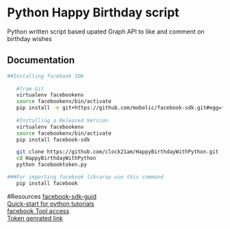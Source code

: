 # Python Happy Birthday script

Python written script based upated Graph API to like and comment on birthday wishes 

## Documentation

```sh
##Installing facebook SDK
   
   #from Git 
   virtualenv facebookenv
   source facebookenv/bin/activate
   pip install -e git+https://github.com/mobolic/facebook-sdk.git#egg=facebook-sdk 
   
   #Installing a Released Version
   virtualenv facebookenv
   source facebookenv/bin/activate
   pip install facebook-sdk

   git clone https://github.com/clock21am/HappyBirthdayWithPython.git
   cd HappyBirthdayWithPython
   python facebooktoken.py

###For importing facebook libraray use this command
   pip install facebook  
```

#Resources
[facebook-sdk-guid](http://facebook-sdk.readthedocs.io/en/latest/index.html)<br />
[Quick-start for python tutorials](http://docs.python-requests.org/en/latest/user/quickstart/#timeouts)<br />
[facebook Tool access](https://developers.facebook.com/docs/graph-api)<br />
[Token genrated link](https://developers.facebook.com/tools/explorer/145634995501895/)<br />
 